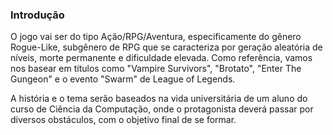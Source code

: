 ### Introdução
O jogo vai ser do tipo Ação/RPG/Aventura, especificamente do gênero Rogue-Like, subgênero de RPG que se caracteriza por geração aleatória de níveis, morte permanente e dificuldade elevada. Como referência, vamos nos basear em títulos como "Vampire Survivors", "Brotato", "Enter The Gungeon" e o evento "Swarm" de League of Legends.

A história e o tema serão baseados na vida universitária de um aluno do curso de Ciência da Computação, onde o protagonista deverá passar por diversos obstáculos, com o objetivo final de se formar.

    
